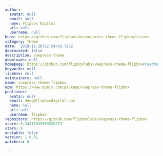 ```yaml
---
author:
  avatar: null
  email: null
  name: Flipbox Digital
  url: null
  username: null
bugs: https://github.com/flipboxlabs/vuepress-theme-flipbox/issues
category: theme
date: '2018-11-16T22:54:42.725Z'
deprecated: false
description: vuepress-theme
downloads: null
homepage: https://github.com/flipboxlabs/vuepress-theme-flipbox#readme
keywords: null
license: null
maintainers: null
name: vuepress-theme-flipbox
npm: https://www.npmjs.com/package/vuepress-theme-flipbox
publisher:
  avatar: null
  email: doug@flipboxdigital.com
  name: null
  url: null
  username: flipbox
repository: https://github.com/flipboxlabs/vuepress-theme-flipbox
score: 0.34311939509520273
stars: 0
unstable: false
version: 1.0.31
watchers: 0

---
```


